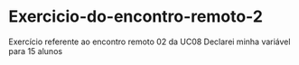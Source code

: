 # Exercicio-do-encontro-remoto-2
Exercício referente ao encontro remoto 02 da UC08
Declarei minha variável para 15 alunos
